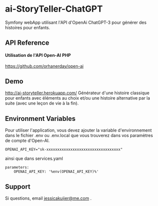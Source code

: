 
# ai-StoryTeller-ChatGPT

Symfony webApp utilisant l'API d'OpenAi ChatGPT-3 pour générer des histoires pour enfants.




## API Reference

#### Utilisation de l'API Open-AI PHP

  https://github.com/orhanerday/open-ai

## Demo

http://ai-storyteller.herokuapp.com/
Générateur d'une histoire classique pour enfants avec éléments au choix et/ou une histoire alternative par la suite (avec une leçon de vie à la fin).


## Environment Variables

Pour utiliser l'application, vous devez ajouter la variable d'environnement dans le fichier .env ou .env.local que vous trouverez dans vos paramètres de compte d'Open-AI.

`OPENAI_API_KEY="sk-xxxxxxxxxxxxxxxxxxxxxxxxxxxxxxxxxx"`

ainsi que dans services.yaml
```
parameters:
    OPENAI_API_KEY: '%env(OPENAI_API_KEY)%'
```


## Support

Si questions, email jessicakuijer@me.com .

